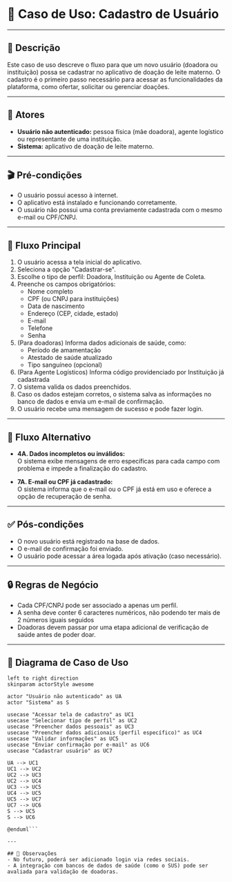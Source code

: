 # 📄 Caso de Uso: Cadastro de Usuário

---

## 🎯 Descrição
Este caso de uso descreve o fluxo para que um novo usuário (doadora ou instituição) possa se cadastrar no aplicativo de doação de leite materno. O cadastro é o primeiro passo necessário para acessar as funcionalidades da plataforma, como ofertar, solicitar ou gerenciar doações.

---

## 👥 Atores
- **Usuário não autenticado:** pessoa física (mãe doadora), agente logístico ou representante de uma instituição.
- **Sistema:** aplicativo de doação de leite materno.

---

## 🎬 Pré-condições
- O usuário possui acesso à internet.
- O aplicativo está instalado e funcionando corretamente.
- O usuário não possui uma conta previamente cadastrada com o mesmo e-mail ou CPF/CNPJ.

---

## 🔁 Fluxo Principal
1. O usuário acessa a tela inicial do aplicativo.
2. Seleciona a opção "Cadastrar-se".
3. Escolhe o tipo de perfil: Doadora, Instituição ou Agente de Coleta.
4. Preenche os campos obrigatórios:
   - Nome completo
   - CPF (ou CNPJ para instituições)
   - Data de nascimento
   - Endereço (CEP, cidade, estado)
   - E-mail
   - Telefone
   - Senha
5. (Para doadoras) Informa dados adicionais de saúde, como:
   - Período de amamentação
   - Atestado de saúde atualizado
   - Tipo sanguíneo (opcional)
6. (Para Agente Logísticos) Informa código providenciado por Instituição já cadastrada
7. O sistema valida os dados preenchidos.
8. Caso os dados estejam corretos, o sistema salva as informações no banco de dados e envia um e-mail de confirmação.
9. O usuário recebe uma mensagem de sucesso e pode fazer login.

---

## 🔁 Fluxo Alternativo
- **4A. Dados incompletos ou inválidos:**  
  O sistema exibe mensagens de erro específicas para cada campo com problema e impede a finalização do cadastro.

- **7A. E-mail ou CPF já cadastrado:**  
  O sistema informa que o e-mail ou o CPF já está em uso e oferece a opção de recuperação de senha.

---

## ✅ Pós-condições
- O novo usuário está registrado na base de dados.
- O e-mail de confirmação foi enviado.
- O usuário pode acessar a área logada após ativação (caso necessário).

---

## 🔒 Regras de Negócio
- Cada CPF/CNPJ pode ser associado a apenas um perfil.
- A senha deve conter 6 caracteres numéricos, não podendo ter mais de 2 números iguais seguidos
- Doadoras devem passar por uma etapa adicional de verificação de saúde antes de poder doar.

---

## 🎯 Diagrama de Caso de Uso
```@startuml
left to right direction
skinparam actorStyle awesome

actor "Usuário não autenticado" as UA
actor "Sistema" as S

usecase "Acessar tela de cadastro" as UC1
usecase "Selecionar tipo de perfil" as UC2
usecase "Preencher dados pessoais" as UC3
usecase "Preencher dados adicionais (perfil específico)" as UC4
usecase "Validar informações" as UC5
usecase "Enviar confirmação por e-mail" as UC6
usecase "Cadastrar usuário" as UC7

UA --> UC1
UC1 --> UC2
UC2 --> UC3
UC2 --> UC4
UC3 --> UC5
UC4 --> UC5
UC5 --> UC7
UC7 --> UC6
S --> UC5
S --> UC6

@enduml```

---

## 📌 Observações
- No futuro, poderá ser adicionado login via redes sociais.
- A integração com bancos de dados de saúde (como o SUS) pode ser avaliada para validação de doadoras.
